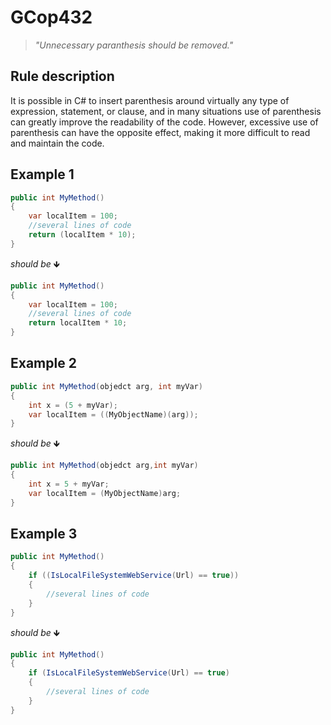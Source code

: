 ﻿# GCop432

> *"Unnecessary paranthesis should be removed."*


## Rule description
It is possible in C# to insert parenthesis around virtually any type of expression, statement, or clause, and in many situations use of parenthesis can greatly improve the readability of the code. However, excessive use of parenthesis can have the opposite effect, making it more difficult to read and maintain the code.
## Example 1
```csharp
public int MyMethod()
{
    var localItem = 100;
    //several lines of code
    return (localItem * 10);
}
```
*should be* 🡻

```csharp
public int MyMethod()
{
    var localItem = 100;
    //several lines of code
    return localItem * 10;
}
```

## Example 2
```csharp
public int MyMethod(objedct arg, int myVar)
{
    int x = (5 + myVar);
    var localItem = ((MyObjectName)(arg));
}
```
*should be* 🡻

```csharp
public int MyMethod(objedct arg,int myVar)
{
    int x = 5 + myVar;
    var localItem = (MyObjectName)arg;
}
```

## Example 3
```csharp
public int MyMethod()
{
    if ((IsLocalFileSystemWebService(Url) == true))
    {
        //several lines of code
    }
}
```
*should be* 🡻

```csharp
public int MyMethod()
{
    if (IsLocalFileSystemWebService(Url) == true)
    {
        //several lines of code
    }
}
```
